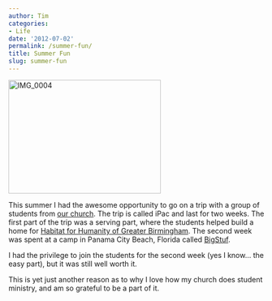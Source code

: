 ```yaml
---
author: Tim
categories:
- Life
date: '2012-07-02'
permalink: /summer-fun/
title: Summer Fun
slug: summer-fun
---
```


<img class="size-medium wp-image-365 alignright" alt="IMG_0004" src="http://timw.co/wp-content/uploads/2012/12/IMG_0004-300x224.jpg" width="300" height="224" />

This summer I had the awesome opportunity to go on a trip with a group of students from [our church][1]. The trip is called iPac and last for two weeks. The first part of the trip was a serving part, where the students helped build a home for [Habitat for Humanity of Greater Birmingham][2]. The second week was spent at a camp in Panama City Beach, Florida called [BigStuf][3].

I had the privilege to join the students for the second week (yes I know&#8230; the easy part), but it was still well worth it.

This is yet just another reason as to why I love how my church does student ministry, and am so grateful to be a part of it.

&nbsp;

 [1]: http://parkerhill.org
 [2]: http://www.habitatbirmingham.org/
 [3]: http://bigstuf.com/
 